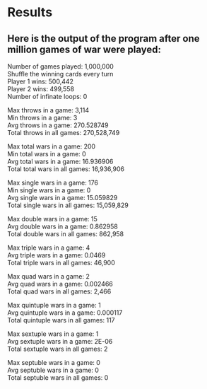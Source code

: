 Results
=======

Here is the output of the program after one million games of war were played:
-----------------------------------------------------------------------------

Number of games played: 1,000,000  
Shuffle the winning cards every turn  
Player 1 wins: 500,442  
Player 2 wins: 499,558  
Number of infinate loops: 0  
  
Max throws in a game: 3,114  
Min throws in a game: 3  
Avg throws in a game: 270.528749  
Total throws in all games: 270,528,749  
  
Max total wars in a game: 200  
Min total wars in a game: 0  
Avg total wars in a game: 16.936906  
Total total wars in all games: 16,936,906  
  
Max single wars in a game: 176  
Min single wars in a game: 0  
Avg single wars in a game: 15.059829  
Total single wars in all games: 15,059,829  
  
Max double wars in a game: 15  
Avg double wars in a game: 0.862958  
Total double wars in all games: 862,958  
  
Max triple wars in a game: 4  
Avg triple wars in a game: 0.0469  
Total triple wars in all games: 46,900  
  
Max quad wars in a game: 2  
Avg quad wars in a game: 0.002466  
Total quad wars in all games: 2,466  

Max quintuple wars in a game: 1  
Avg quintuple wars in a game: 0.000117  
Total quintuple wars in all games: 117  

Max sextuple wars in a game: 1  
Avg sextuple wars in a game: 2E-06  
Total sextuple wars in all games: 2  
  
Max septuble wars in a game: 0  
Avg septuble wars in a game: 0  
Total septuble wars in all games: 0  

